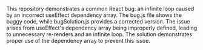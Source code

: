 This repository demonstrates a common React bug: an infinite loop caused by an incorrect useEffect dependency array. The bug.js file shows the buggy code, while bugSolution.js provides a corrected version.  The issue arises from useEffect's dependency array being improperly defined, leading to unnecessary re-renders and an infinite loop. The solution demonstrates proper use of the dependency array to prevent this issue.